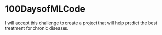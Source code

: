 # 100DaysofMLCode
I will accept this challenge to create a project that will help predict the best treatment for chronic diseases.  
